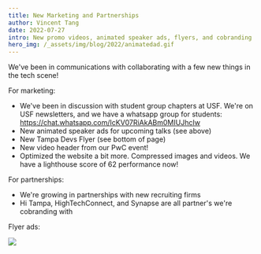 ```yaml
---
title: New Marketing and Partnerships
author: Vincent Tang
date: 2022-07-27
intro: New promo videos, animated speaker ads, flyers, and cobranding
hero_img: /_assets/img/blog/2022/animatedad.gif
---
```


We've been in communications with collaborating with a few new things in the tech scene!

For marketing:

- We've been in discussion with student group chapters at USF. We're on USF newsletters, and we have a whatsapp group for students:  https://chat.whatsapp.com/IcKV07RiAkABm0MIUJhcIw
- New animated speaker ads for upcoming talks (see above)
- New Tampa Devs Flyer (see bottom of page)
- New video header from our PwC event!
- Optimized the website a bit more. Compressed images and videos. We have a lighthouse score of 62 performance now!

For partnerships:

- We're growing in partnerships with new recruiting firms
- Hi Tampa, HighTechConnect, and Synapse are all partner's we're cobranding with

Flyer ads:

![](/_assets/img/blog/2022/tampadevs-flyer.png)
